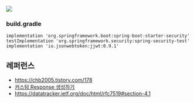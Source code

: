 ![](https://github.com/gnosia93/eks-on-aws/blob/main/images/jwt-authentification-archi.png)

### build.gradle ###

```
implementation 'org.springframework.boot:spring-boot-starter-security'
testImplementation 'org.springframework.security:spring-security-test'
implementation 'io.jsonwebtoken:jjwt:0.9.1'
```

## 레퍼런스 ##
* https://chb2005.tistory.com/178
* [커스텀 Response 생성하기](https://velog.io/@minji/%EC%8A%A4%ED%94%84%EB%A7%81%EB%B6%80%ED%8A%B8-Response-%EA%B0%90%EC%8B%B8%EC%84%9C-%EB%B0%98%ED%99%98%ED%95%98%EA%B8%B0)
* https://datatracker.ietf.org/doc/html/rfc7519#section-4.1
